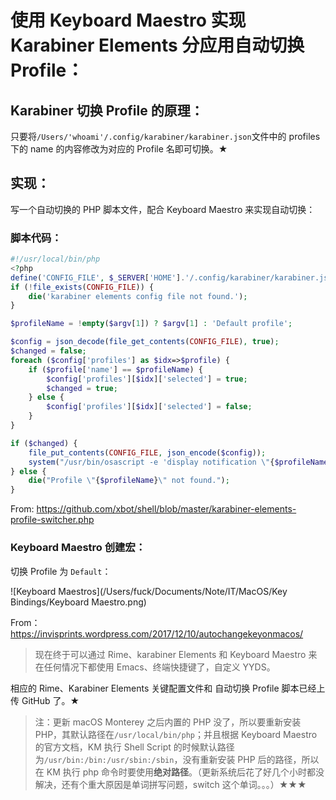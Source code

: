 # 使用 Keyboard Maestro 实现 Karabiner Elements 分应用自动切换 Profile：

## Karabiner 切换 Profile 的原理：

只要将`/Users/'whoami'/.config/karabiner/karabiner.json`文件中的 profiles 下的 name 的内容修改为对应的 Profile 名即可切换。★

## 实现：

写一个自动切换的 PHP 脚本文件，配合 Keyboard Maestro 来实现自动切换：

### 脚本代码：

```php
#!/usr/local/bin/php
<?php
define('CONFIG_FILE', $_SERVER['HOME'].'/.config/karabiner/karabiner.json');
if (!file_exists(CONFIG_FILE)) {
    die('karabiner elements config file not found.');
}

$profileName = !empty($argv[1]) ? $argv[1] : 'Default profile';

$config = json_decode(file_get_contents(CONFIG_FILE), true);
$changed = false;
foreach ($config['profiles'] as $idx=>$profile) {
    if ($profile['name'] == $profileName) {
        $config['profiles'][$idx]['selected'] = true;
        $changed = true;
    } else {
        $config['profiles'][$idx]['selected'] = false;
    }
}

if ($changed) {
    file_put_contents(CONFIG_FILE, json_encode($config));
    system("/usr/bin/osascript -e 'display notification \"{$profileName}\" with title \"键盘布局\"'");
} else {
    die("Profile \"{$profileName}\" not found.");
}
```

From: https://github.com/xbot/shell/blob/master/karabiner-elements-profile-switcher.php

### Keyboard Maestro 创建宏：

切换 Profile 为 `Default`：

![Keyboard Maestros](/Users/fuck/Documents/Note/IT/MacOS/Key Bindings/Keyboard Maestro.png)

From：https://invisprints.wordpress.com/2017/12/10/autochangekeyonmacos/

> 现在终于可以通过 Rime、karabiner Elements 和 Keyboard Maestro 来在任何情况下都使用 Emacs、终端快捷键了，自定义 YYDS。

相应的 Rime、Karabiner Elements 关键配置文件和 自动切换 Profile 脚本已经上传 GitHub 了。★

> 注：更新 macOS Monterey 之后内置的 PHP 没了，所以要重新安装 PHP，其默认路径在`/usr/local/bin/php`；并且根据 Keyboard Maestro 的官方文档，KM 执行 Shell Script 的时候默认路径为`/usr/bin:/bin:/usr/sbin:/sbin`，没有重新安装 PHP 后的路径，所以在 KM 执行 php 命令时要使用**绝对路径**。（更新系统后花了好几个小时都没解决，还有个重大原因是单词拼写问题，switch 这个单词。。。）★★★

